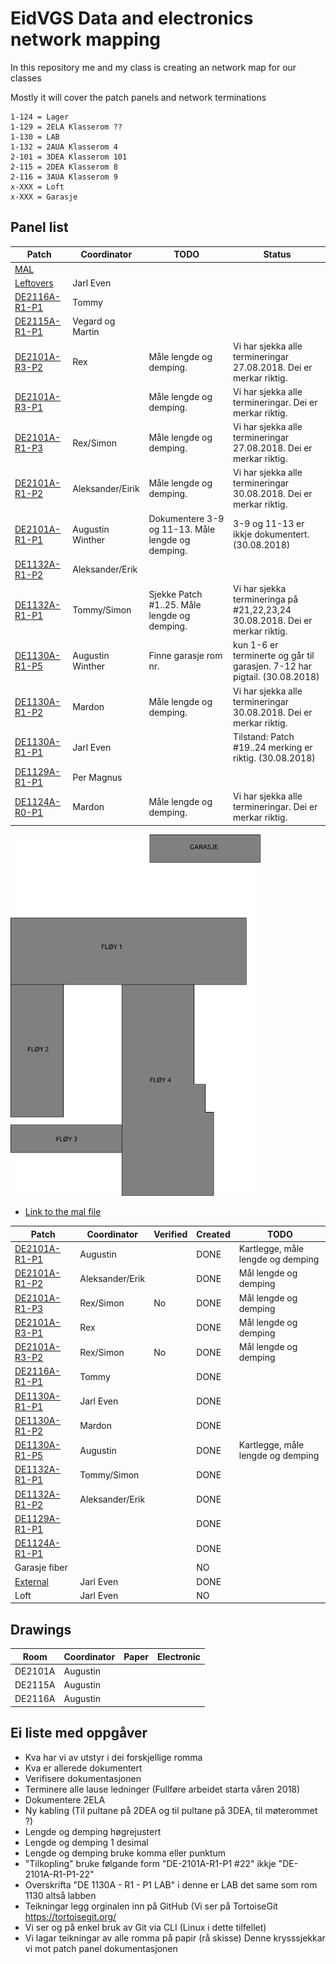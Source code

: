 <h1>EidVGS Data and electronics network mapping</h1>

<p>In this repository me and my class is creating an network map for our classes</p>
<p>Mostly it will cover the patch panels and network terminations</p>

```
1-124 = Lager
1-129 = 2ELA Klasserom ??
1-130 = LAB
1-132 = 2AUA Klasserom 4
2-101 = 3DEA Klasserom 101
2-115 = 2DEA Klasserom 8
2-116 = 3AUA Klasserom 9
x-XXX = Loft
x-XXX = Garasje

```

## Panel list

[comment]: # (Autotable start)

|Patch|Coordinator|TODO|Status|
|----|----|----|----|
|[MAL](Panels/MAL.md)|<Insert name>|||
|[Leftovers](Panels/Leftovers.md)|Jarl Even|||
|[DE2116A-R1-P1](Panels/DE2116A-R1-P1.md)|Tommy|||
|[DE2115A-R1-P1](Panels/DE2115A-R1-P1.md)|Vegard og Martin|||
|[DE2101A-R3-P2](Panels/DE2101A-R3-P2.md)|Rex|Måle lengde og demping.|Vi har sjekka alle termineringar 27.08.2018. Dei er merkar riktig.|
|[DE2101A-R3-P1](Panels/DE2101A-R3-P1.md)||Måle lengde og demping.|Vi har sjekka alle termineringar. Dei er merkar riktig.|
|[DE2101A-R1-P3](Panels/DE2101A-R1-P3.md)|Rex/Simon|Måle lengde og demping.|Vi har sjekka alle termineringar 27.08.2018. Dei er merkar riktig.|
|[DE2101A-R1-P2](Panels/DE2101A-R1-P2.md)|Aleksander/Eirik|Måle lengde og demping.|Vi har sjekka alle termineringar 30.08.2018. Dei er merkar riktig.|
|[DE2101A-R1-P1](Panels/DE2101A-R1-P1.md)|Augustin Winther|Dokumentere 3-9 og 11-13. Måle lengde og demping.|3-9 og 11-13 er ikkje dokumentert. (30.08.2018)|
|[DE1132A-R1-P2](Panels/DE1132A-R1-P2.md)|Aleksander/Erik|||
|[DE1132A-R1-P1](Panels/DE1132A-R1-P1.md)|Tommy/Simon|Sjekke Patch #1..25. Måle lengde og demping.|Vi har sjekka termineringa på #21,22,23,24 30.08.2018. Dei er merkar riktig.|
|[DE1130A-R1-P5](Panels/DE1130A-R1-P5.md)|Augustin Winther|Finne garasje rom nr.|kun 1-6 er terminerte og går til garasjen. 7-12 har pigtail. (30.08.2018)|
|[DE1130A-R1-P2](Panels/DE1130A-R1-P2.md)|Mardon|Måle lengde og demping.|Vi har sjekka alle termineringar 30.08.2018. Dei er merkar riktig.|
|[DE1130A-R1-P1](Panels/DE1130A-R1-P1.md)|Jarl Even||Tilstand: Patch #19..24 merking er riktig. (30.08.2018)|
|[DE1129A-R1-P1](Panels/DE1129A-R1-P1.md)|Per Magnus|||
|[DE1124A-R0-P1](Panels/DE1124A-R0-P1.md)|Mardon|Måle lengde og demping.|Vi har sjekka alle termineringar. Dei er merkar riktig.|

[comment]: # (Autotable stop)

<img src="./Drawings/EIDVGS-SectionPlan.svg" width="400">


* [Link to the mal file](Panels/MAL.md)

|                  Patch                 |     Coordinator     |Verified|Created|               TODO                 |
|----------------------------------------|---------------------|--------|-------|------------------------------------|
|[DE2101A-R1-P1](Panels/DE2101A-R1-P1.md)| Augustin            |        |DONE   |Kartlegge, måle lengde og demping   |
|[DE2101A-R1-P2](Panels/DE2101A-R1-P2.md)| Aleksander/Erik     |        |DONE   |Mål lengde og demping               |
|[DE2101A-R1-P3](Panels/DE2101A-R1-P3.md)| Rex/Simon           |No      |DONE   |Mål lengde og demping               |
|[DE2101A-R3-P1](Panels/DE2101A-R3-P1.md)| Rex                 |        |DONE   |Mål lengde og demping               |
|[DE2101A-R3-P2](Panels/DE2101A-R3-P2.md)| Rex/Simon           |No      |DONE   |Mål lengde og demping               |
|[DE2116A-R1-P1](Panels/DE2116A-R1-P1.md)| Tommy               |        |DONE   |                                    |
|[DE1130A-R1-P1](Panels/DE1130A-R1-P1.md)| Jarl Even           |        |DONE   |                                    |
|[DE1130A-R1-P2](Panels/DE1130A-R1-P2.md)| Mardon              |        |DONE   |                                    |
|[DE1130A-R1-P5](Panels/DE1130A-R1-P5.md)| Augustin            |        |DONE   |Kartlegge, måle lengde og demping   |
|[DE1132A-R1-P1](Panels/DE1132A-R1-P1.md)| Tommy/Simon         |        |DONE   |                                    |
|[DE1132A-R1-P2](Panels/DE1132A-R1-P2.md)| Aleksander/Erik     |        |DONE   |                                    |
|[DE1129A-R1-P1](Panels/DE1129A-R1-P1.md)|                     |        |DONE   |                                    |
|[DE1124A-R1-P1](Panels/DE1124A-R0-P1.md)|                     |        |DONE   |                                    |
|Garasje fiber                           |                     |        |NO     |                                    |
|[External](Panels/Leftovers.md)         | Jarl Even           |        |DONE   |                                    |
|Loft                                    | Jarl Even           |        |NO     |                                    |


## Drawings 
|    Room     |     Coordinator     | Paper | Electronic  |
|-------------|---------------------|-------|-------------|
|DE2101A      |Augustin             |       |             |
|DE2115A      |Augustin             |       |             |
|DE2116A      |Augustin             |       |             |


## Ei liste med oppgåver 

* Kva har vi av utstyr i dei forskjellige romma
* Kva er allerede dokumentert
* Verifisere dokumentasjonen
* Terminere alle lause ledninger (Fullføre arbeidet starta våren 2018)
* Dokumentere 2ELA
* Ny kabling (Til pultane på 2DEA og til pultane på 3DEA, til møterommet ?)
* Lengde og demping høgrejustert
* Lengde og demping 1 desimal
* Lengde og demping bruke komma eller punktum
* "Tilkopling" bruke følgande form "DE-2101A-R1-P1 #22"  ikkje "DE-2101A-R1-P1-22"
* Overskrifta "DE 1130A - R1 - P1 LAB" i denne er LAB det same som rom 1130 altså labben
* Teikningar legg orginalen inn på GitHub (Vi ser på TortoiseGit https://tortoisegit.org/
* Vi ser og på enkel bruk av Git via CLI (Linux i dette tilfellet)
* Vi lagar teikningar av alle romma på papir (rå skisse) Denne krysssjekkar vi mot patch panel dokumentasjonen



